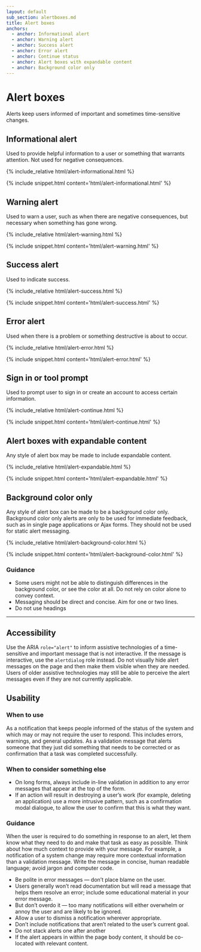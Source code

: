 ```yaml
---
layout: default
sub_section: alertboxes.md
title: Alert boxes
anchors:
  - anchor: Informational alert
  - anchor: Warning alert
  - anchor: Success alert
  - anchor: Error alert
  - anchor: Continue status
  - anchor: Alert boxes with expandable content
  - anchor: Background color only
---
```


# Alert boxes

<div class="va-introtext" markdown="1">
Alerts keep users informed of important and sometimes time-sensitive changes.
</div>



## Informational alert

Used to provide helpful information to a user or something that warrants attention. Not used for negative consequences.

<div class="site-c-showcase">
{% include_relative html/alert-informational.html %}
</div>

{% include snippet.html content='html/alert-informational.html' %}

## Warning alert

Used to warn a user, such as when there are negative consequences, but necessary when something has gone wrong.

<div class="site-c-showcase">
{% include_relative html/alert-warning.html %}
</div>

{% include snippet.html content='html/alert-warning.html' %}

## Success alert

Used to indicate success.

<div class="site-c-showcase">
{% include_relative html/alert-success.html %}
</div>

{% include snippet.html content='html/alert-success.html' %}

## Error alert

Used when there is a problem or something destructive is about to occur.

<div class="site-c-showcase">
{% include_relative html/alert-error.html %}
</div>

{% include snippet.html content='html/alert-error.html' %}

## Sign in or tool prompt

Used to prompt user to sign in or create an account to access certain information.

<div class="site-c-showcase">
{% include_relative html/alert-continue.html %}
</div>

{% include snippet.html content='html/alert-continue.html' %}

## Alert boxes with expandable content

Any style of alert box may be made to include expandable content.

<div class="site-c-showcase">
{% include_relative html/alert-expandable.html %}
</div>

{% include snippet.html content='html/alert-expandable.html' %}

## Background color only

Any style of alert box can be made to be a background color only. Background color only alerts are only to be used for immediate feedback, such as in single page applications or Ajax forms. They should not be used for static alert messaging.

<div class="site-c-showcase">
{% include_relative html/alert-background-color.html %}
</div>

{% include snippet.html content='html/alert-background-color.html' %}

### Guidance

- Some users might not be able to distinguish differences in the background color, or see the color at all. Do not rely on color alone to convey context.
- Messaging should be direct and concise. Aim for one or two lines.
- Do not use headings

---

## Accessibility

Use the ARIA `role="alert"` to inform assistive technologies of a time-sensitive and important message that is not interactive. If the message is interactive, use the `alertdialog` role instead.
Do not visually hide alert messages on the page and then make them visible when they are needed. Users of older assistive technologies may still be able to perceive the alert messages even if they are not currently applicable.

## Usability

### When to use

As a notification that keeps people informed of the status of the system and which may or may not require the user to respond. This includes errors, warnings, and general updates.
As a validation message that alerts someone that they just did something that needs to be corrected or as confirmation that a task was completed successfully.

### When to consider something else

* On long forms, always include in-line validation in addition to any error messages that appear at the top of the form.
* If an action will result in destroying a user’s work (for example, deleting an application) use a more intrusive pattern, such as a confirmation modal dialogue, to allow the user to confirm that this is what they want.

### Guidance

When the user is required to do something in response to an alert, let them know what they need to do and make that task as easy as possible. Think about how much context to provide with your message. For example, a notification of a system change may require more contextual information than a validation message. Write the message in concise, human readable language; avoid jargon and computer code.

* Be polite in error messages — don’t place blame on the user.
* Users generally won’t read documentation but will read a message that helps them resolve an error; include some educational material in your error message.
* But don’t overdo it — too many notifications will either overwhelm or annoy the user and are likely to be ignored.
* Allow a user to dismiss a notification wherever appropriate.
* Don’t include notifications that aren’t related to the user’s current goal.
* Do not stack alerts one after another
* If the alert appears in within the page body content, it should be co-located with relevant content.



